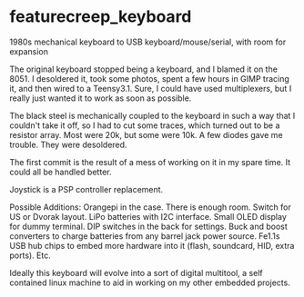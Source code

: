 # featurecreep_keyboard
1980s mechanical keyboard to USB keyboard/mouse/serial, with room for expansion

The original keyboard stopped being a keyboard, and I blamed it on the 8051. I desoldered it, took some photos, spent a few hours in GIMP tracing it, and then wired to a Teensy3.1. Sure, I could have used multiplexers, but I really just wanted it to work as soon as possible. 

The black steel is mechanically coupled to the keyboard in such a way that I couldn't take it off, so I had to cut some traces, which turned out to be a resistor array. Most were 20k, but some were 10k. A few diodes gave me trouble. They were desoldered. 

The first commit is the result of a mess of working on it in my spare time. It could all be handled better.

Joystick is a PSP controller replacement.

Possible Additions:
Orangepi in the case. There is enough room.
Switch for US or Dvorak layout. 
LiPo batteries with I2C interface.
Small OLED display for dummy terminal.
DIP switches in the back for settings.
Buck and boost converters to charge batteries from any barrel jack power source.
Fe1.1s USB hub chips to embed more hardware into it (flash, soundcard, HID, extra ports).
Etc.


Ideally this keyboard will evolve into a sort of digital multitool, a self contained linux machine to aid in working on my other embedded projects. 
